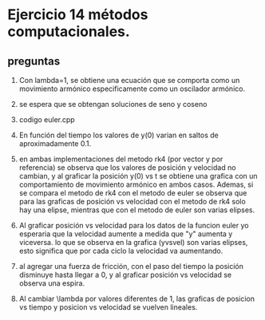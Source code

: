 # Ejercicio 14 métodos computacionales.
## preguntas
1. Con lambda=1, se obtiene una ecuación que se comporta como un movimiento armónico especificamente como un oscilador armónico.

2. se espera que se obtengan soluciones de seno y coseno

3. codigo euler.cpp

4. En función del tiempo los valores de y(0) varian en saltos de aproximadamente 0.1. 

5. en ambas implementaciones del metodo rk4 (por vector y por referencia) se observa que los valores de posición y velocidad no cambian, y al graficar la posición y(0) vs t se obtiene una grafica con un comportamiento de movimiento armónico en ambos casos. Ademas, si se compara el metodo de rk4 con el metodo de euler se observa que para las graficas de posición vs velocidad con el metodo de rk4 solo hay una elipse, mientras que con el metodo de euler son varias elipses.

6. Al graficar posición vs velocidad para los datos de la funcion euler yo esperaria que la velocidad aumente a medida que "y" aumenta y viceversa. lo que se observa en la grafica (yvsvel) son varias elipses, esto significa que por cada ciclo la velocidad va aumentando.

7. al agregar una fuerza de fricción, con el paso del tiempo la posición disminuye hasta llegar a 0, y al graficar posición vs velocidad se observa una espira. 

8. Al cambiar \lambda por valores diferentes de 1, las graficas de posicion vs tiempo y posicion vs velocidad se vuelven lineales.

